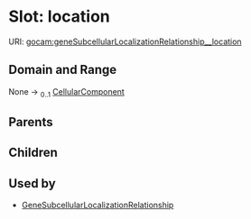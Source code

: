 
# Slot: location




URI: [gocam:geneSubcellularLocalizationRelationship__location](http://w3id.org/ontogpt/gocam/geneSubcellularLocalizationRelationship__location)


## Domain and Range

None &#8594;  <sub>0..1</sub> [CellularComponent](CellularComponent.md)

## Parents


## Children


## Used by

 * [GeneSubcellularLocalizationRelationship](GeneSubcellularLocalizationRelationship.md)
